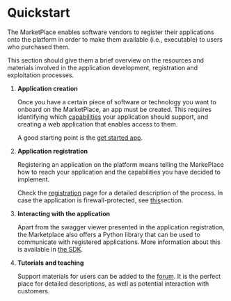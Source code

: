 # Quickstart

The MarketPlace enables software vendors to register their applications onto the platform in order to make them available (i.e., executable) to users who purchased them.

This section should give them a brief overview on the resources and materials involved in the application development, registration and exploitation processes.

1. **Application creation**

   Once you have a certain piece of software or technology you want to onboard on the MarketPlace, an app must be created. This requires identifying which [capabilities](../capabilities) your application should support, and creating a web application that enables access to them.

   A good starting point is the [get started app](https://github.com/materials-marketplace/get-started-app).

1. **Application registration**

   Registering an application on the platform means telling the MarkePlace how to reach your application and the capabilities you have decided to implement.

   Check the [registration](./registration) page for a detailed description of the process. In case the application is firewall-protected, see [this](./message_broker)section.

1. **Interacting with the application**

   Apart from the swagger viewer presented in the application registration, the Marketplace also offers a Python library that can be used to communicate with registered applications.
   More information about this is available in [the SDK](../../jupyter/sdk).

1. **Tutorials and teaching**

   Support materials for users can be added to the [forum](https://forum.materials-marketplace.eu/).
   It is the perfect place for detailed descriptions, as well as potential interaction with customers.
